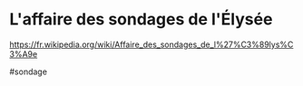 # L'affaire des sondages de l'Élysée

https://fr.wikipedia.org/wiki/Affaire_des_sondages_de_l%27%C3%89lys%C3%A9e

#sondage